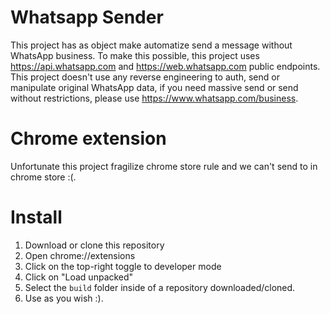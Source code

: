 # Whatsapp Sender
This project has as object make automatize send a message without WhatsApp business. To make this possible, this project uses https://api.whatsapp.com and https://web.whatsapp.com public endpoints.
This project doesn't use any reverse engineering to auth, send or manipulate original WhatsApp data, if you need massive send or send without restrictions, please use https://www.whatsapp.com/business.

# Chrome extension
Unfortunate this project fragilize chrome store rule and we can't send to in chrome store :(.

# Install

1. Download or clone this repository
2. Open chrome://extensions
3. Click on the top-right toggle to developer mode
4. Click on "Load unpacked"
5. Select the `build` folder inside of a repository downloaded/cloned.
6. Use as you wish :).
